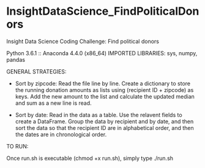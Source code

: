# InsightDataScience_FindPoliticalDonors
Insight Data Science Coding Challenge: Find political donors

Python 3.6.1 :: Anaconda 4.4.0 (x86_64)
IMPORTED LIBRARIES: sys, numpy, pandas


GENERAL STRATEGIES:

* Sort by zipcode: Read the file line by line. Create a dictionary to store the running donation amounts as lists
using (recipient ID + zipcode) as keys. Add the new amount to the list and calculate the updated median and sum as a new
line is read.


* Sort by date: Read in the data as a table. Use the relavent fields to create a DataFrame. Group the data by recipient
and by date, and then sort the data so that the recipient ID are in alphabetical order, and then the dates are in chronological
order.



TO RUN:

Once run.sh is executable (chmod +x run.sh), simply type ./run.sh
